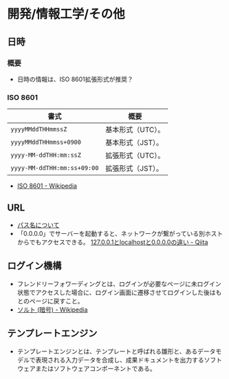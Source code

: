 # 開発/情報工学/その他

## 日時

### 概要

- 日時の情報は、ISO 8601拡張形式が推奨？

### ISO 8601

| 書式                        | 概要              |
| --------------------------- | ----------------- |
| `yyyyMMddTHHmmssZ`          | 基本形式（UTC）。 |
| `yyyyMMddTHHmmss+0900`      | 基本形式（JST）。 |
| `yyyy-MM-ddTHH:mm:ssZ`      | 拡張形式（UTC）。 |
| `yyyy-MM-ddTHH:mm:ss+09:00` | 拡張形式（JST）。 |

- [ISO 8601 - Wikipedia](https://ja.wikipedia.org/wiki/ISO_8601)

## URL

- [パス名について](http://www.tohoho-web.com/ex/draft/path.htm)
- 「0.0.0.0」でサーバーを起動すると、ネットワークが繋がっている別ホストからでもアクセスできる。
  [127.0.0.1とlocalhostと0.0.0.0の違い - Qiita](https://qiita.com/1ain2/items/194a9372798eaef6c5ab)

## ログイン機構

- フレンドリーフォワーディングとは、ログインが必要なページに未ログイン状態でアクセスした場合に、ログイン画面に遷移させてログインした後はもとのページに戻すこと。
- [ソルト (暗号) - Wikipedia](https://ja.wikipedia.org/wiki/%E3%82%BD%E3%83%AB%E3%83%88_(%E6%9A%97%E5%8F%B7))

## テンプレートエンジン

- テンプレートエンジンとは、テンプレートと呼ばれる雛形と、あるデータモデルで表現される入力データを合成し、成果ドキュメントを出力するソフトウェアまたはソフトウェアコンポーネントである。
